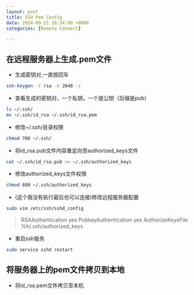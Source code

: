 ```yaml
---
layout: post
title: SSH Pem Config
data: 2024-09-21 16:34:00 +0800
categories: [Remote Connect]

---
```


## 在远程服务器上生成.pem文件
- 生成密钥对,一直按回车
```bash
ssh-keygen -t rsa -b 2048 -v
```

- 查看生成的密钥对，一个私钥，一个是公钥（后缀是pub）
```bash
ls ~/.ssh/
mv ~/.ssh/id_rsa ~/.ssh/id_rsa.pem
```

- 修改~/.ssh/目录权限
```bash
chmod 700 ~/.ssh/
```

- 将id_rsa.pub文件内容重定向至authorized_keys文件
```bash
cat ~/.ssh/id_rsa.pub >> ~/.ssh/authorized_keys
```

- 修改authorized_keys文件权限
```bash
chmod 600 ~/.ssh/authorized_keys
```

- (这个我没有执行最后也可以连接)修改远程服务器配置
```bash
sudo vim /etc/ssh/sshd_config
```
> RSAAuthentication yes
> PubkeyAuthentication yes
> AuthorizeKeysFile %h/.ssh/authorized_keys

- 重启ssh服务
```bash
sudo service sshd restart 
```

## 将服务器上的pem文件拷贝到本地
- 将id_rsa.pem文件拷贝至本机